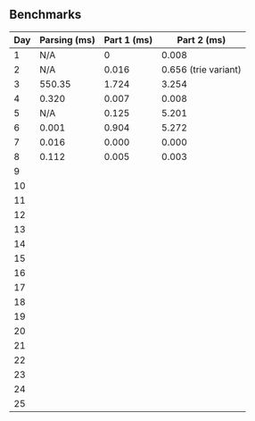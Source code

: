 ## Benchmarks

| Day   | Parsing (ms) | Part 1 (ms) | Part 2 (ms)          |
|-------|--------------|-------------|----------------------|
| 1     | N/A          | 0           | 0.008                |
| 2     | N/A          | 0.016       | 0.656 (trie variant) |
| 3     | 550.35       | 1.724       | 3.254                |
| 4     | 0.320        | 0.007       | 0.008                |
| 5     | N/A          | 0.125       | 5.201                |
| 6     | 0.001        | 0.904       | 5.272                |
| 7     | 0.016        | 0.000       | 0.000                |
| 8     | 0.112        | 0.005       | 0.003                |
| 9     |              |             |                      |
| 10    |              |             |                      |
| 11    |              |             |                      |
| 12    |              |             |                      |
| 13    |              |             |                      |
| 14    |              |             |                      |
| 15    |              |             |                      |
| 16    |              |             |                      |
| 17    |              |             |                      |
| 18    |              |             |                      |
| 19    |              |             |                      |
| 20    |              |             |                      |
| 21    |              |             |                      |
| 22    |              |             |                      |
| 23    |              |             |                      |
| 24    |              |             |                      |
| 25    |              |             |                      |
